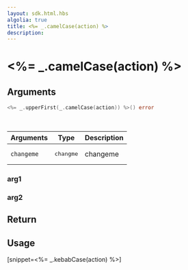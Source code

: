 ```yaml
---
layout: sdk.html.hbs
algolia: true
title: <%= _.camelCase(action) %>
description:
---
```


# <%= _.camelCase(action) %>

## Arguments

```go
<%= _.upperFirst(_.camelCase(action)) %>() error
```

<br/>

| Arguments    | Type    | Description |
|--------------|---------|-------------|
| ``changeme`` | <pre>changme</pre> | changeme    |

### arg1

### arg2

## Return

## Usage

[snippet=<%= _.kebabCase(action) %>]
